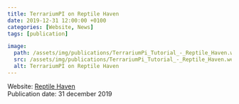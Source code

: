 ```yaml
---
title: TerrariumPI on Reptile Haven
date: 2019-12-31 12:00:00 +0100
categories: [Website, News]
tags: [publication]

image:
  path: /assets/img/publications/TerrariumPi_Tutorial_-_Reptile_Haven.webp
  src: /assets/img/publications/TerrariumPi_Tutorial_-_Reptile_Haven.webp
  alt: TerrariumPI on Reptile Haven
---
```


Website:
[Reptile Haven](https://reptilehaven.org/index.php/2020/03/01/terrariumpi-tutorial/)\
Publication
date: 31 december 2019
